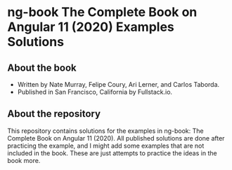 # ng-book The Complete Book on Angular 11 (2020) Examples Solutions

## About the book
* Written by Nate Murray, Felipe Coury, Ari Lerner, and Carlos Taborda.
* Published in San Francisco, California by Fullstack.io.

## About the repository
This repository contains solutions for the examples in ng-book: The Complete Book on Angular 11 (2020). All published solutions are done after practicing the example, and I might add some examples that are not included in the book. These are just attempts to practice the ideas in the book more.

